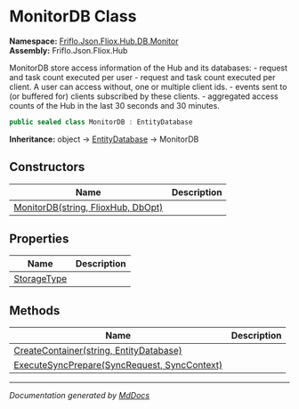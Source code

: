 ﻿<!--  
  <auto-generated>   
    The contents of this file were generated by a tool.  
    Changes to this file may be list if the file is regenerated  
  </auto-generated>   
-->

# MonitorDB Class

**Namespace:** [Friflo.Json.Fliox.Hub.DB.Monitor](../index.md)  
**Assembly:** Friflo.Json.Fliox.Hub

MonitorDB store access information of the Hub and its databases:            \- request and task count executed per user             \- request and task count executed per client. A user can access without, one or multiple client ids.             \- events sent to (or buffered for) clients subscribed by these clients.             \- aggregated access counts of the Hub in the last 30 seconds and 30 minutes.

```csharp
public sealed class MonitorDB : EntityDatabase
```

**Inheritance:** object → [EntityDatabase](../../../Host/EntityDatabase/index.md) → MonitorDB

## Constructors

| Name                                                        | Description |
| ----------------------------------------------------------- | ----------- |
| [MonitorDB(string, FlioxHub, DbOpt)](constructors/index.md) |             |

## Properties

| Name                                     | Description |
| ---------------------------------------- | ----------- |
| [StorageType](properties/StorageType.md) |             |

## Methods

| Name                                                                          | Description |
| ----------------------------------------------------------------------------- | ----------- |
| [CreateContainer(string, EntityDatabase)](methods/CreateContainer.md)         |             |
| [ExecuteSyncPrepare(SyncRequest, SyncContext)](methods/ExecuteSyncPrepare.md) |             |

___

*Documentation generated by [MdDocs](https://github.com/ap0llo/mddocs)*
